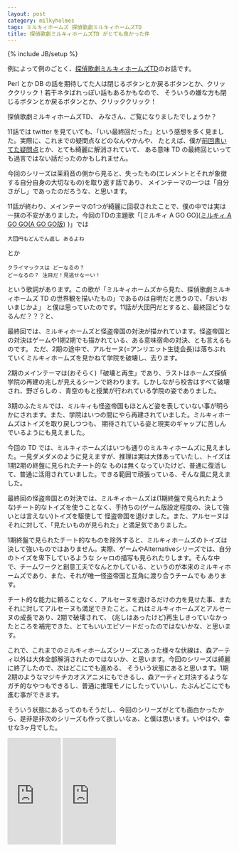 ```yaml
---
layout: post
category: milkyholmes
tags: ミルキィホームズ 探偵歌劇ミルキィホームズTD
title: 探偵歌劇ミルキィホームズTD がとても良かった件
---
```

{% include JB/setup %}

例によって例のごとく、[探偵歌劇ミルキィホームズTD](http://milky-holmes-anime.com/td/)のお話です。

Perl とか DB の話を期待してた人は閉じるボタンとか戻るボタンとか、クリッククリック！若干ネタばれっぽい話もあるかもなので、
そういうの嫌な方も閉じるボタンとか戻るボタンとか、クリッククリック！

探偵歌劇ミルキィホームズTD、 みなさん、ご覧になりましたでしょうか？

11話では twitter を見ていても、「いい最終回だった」という感想を多く見ました。実際に、これまでの疑問点などのなんやかんや、
たとえば、僕が[前回書いてた疑問点](http://tsucchi.github.io/misc/2015/03/21/milky-td-10/)とか、とても綺麗に解消されていて、
ある意味 TD の最終回といっても過言ではない話だったのかもしれません。

今回のシリーズは茉莉音の側から見ると、失ったもの(エレメントとそれが象徴する自分自身の大切なもの)を取り返す話であり、
メインテーマの一つは「自分さがし」であったのだろうな、と思います。

11話が終わり、メインテーマの1つが綺麗に回収されたことで、僕の中では実は一抹の不安がありました。今回のTDの主題歌「[ミルキィ A GO GO](<a href="http://www.amazon.co.jp/gp/product/B00QMBU96Q/ref=as_li_qf_sp_asin_tl?ie=UTF8&camp=247&creative=1211&creativeASIN=B00QMBU96Q&linkCode=as2&tag=tsucchisblog-22">ミルキィ A GO GO(A GO GO版)</a><img src="http://ir-jp.amazon-adsystem.com/e/ir?t=tsucchisblog-22&l=as2&o=9&a=B00QMBU96Q" width="1" height="1" border="0" alt="" style="border:none !important; margin:0px !important;" />
)」では

```
大団円もどんでん返し あるよね
```

とか

```
クライマックスは どーなるの？
どーなるの？ 注目だ！見逃せなーい！
```

という歌詞があります。この歌が「ミルキィホームズから見た、探偵歌劇ミルキィホームズ TD の世界観を描いたもの」であるのは自明だと思うので、「おいおいまじかよ」
と僕は思っていたのです。11話が大団円だとすると、最終回どうなるんだ？？？と、

最終回では、ミルキィホームズと怪盗帝国の対決が描かれています。怪盗帝国との対決はゲームや1期2期でも描かれている、ある意味宿命の対決、とも言えるものです。
ただ、2期の途中で、アルセーヌ(=アンリエット生徒会長)は落ちぶれていくミルキィホームズを見かねて学院を破壊し、去ります。

2期のメインテーマは(おそらく)「破壊と再生」であり、ラストはホームズ探偵学院の再建の兆しが見えるシーンで終わります。しかしながら校舎はすべて破壊され、野ざらしの
、青空のもと授業が行われている学院の姿でありました。

3期のふたミルでは、ミルキィも怪盗帝国もほとんど姿を表していない事が明らかにされます。また、学院はいつの間にやら再建されていました。ミルキィホームズはトイズを取り戻しつつも、
期待されている姿と現実のギャップに苦しんでいるようにも見えました。

今回の TD では、ミルキィホームズはいつも通りのミルキィホームズに見えました。一見ダメダメのように見えますが、推理は実は大体あっていたし、トイズは1期2期の終盤に見られたチート的な
ものは無くなっていたけど、普通に復活して、普通に活用されていました。できる範囲で頑張っている、そんな風に見えました。

最終回の怪盗帝国との対決では、ミルキィホームズは(1期終盤で見られたような)チート的なトイズを使うことなく、手持ちの(ゲーム版設定程度の、決して強いとは言えない)トイズを駆使して
怪盗帝国を退けました。また、アルセーヌはそれに対して、「見たいものが見られた」と満足気でありました。

1期終盤で見られたチート的なものを除外すると、ミルキィホームズのトイズは決して強いものではありません。実際、ゲームやAlternativeシリーズでは、自分のトイズを卑下しているような
シャロの描写も見られたりします。そんな中で、チームワークと創意工夫でなんとかしている、というのが本来のミルキィホームズであり、また、それが唯一怪盗帝国と互角に渡り合うチームでも
あります。

チート的な能力に頼ることなく、アルセーヌを退けるだけの力を見せた事、またそれに対してアルセーヌも満足できたこと。これはミルキィホームズとアルセーヌの成長であり、2期で破壊されて、
(兆しはあったけど)再生しきっていなかったところを補完できた、とてもいいエピソードだったのではないかな、と思います。

これで、これまでのミルキィホームズシリーズにあった様々な伏線は、森アーティ以外は大体全部解消されたのではないか、と思います。今回のシリーズは綺麗に終了したので、次はどこにでも進める、
そういう状態にあると思います。1期2期のようなマジキチカオスアニメにもできるし、森アーティと対決するようなガチ的なやつもできるし、普通に推理モノにしたっていいし、たぶんどこにでも進む事ができます。

そういう状態にあるってのもそうだし、今回のシリーズがとても面白かったから、是非是非次のシリーズも作って欲しいなぁ、と僕は思います。いやはや、幸せな3ヶ月でした。

<iframe src="http://rcm-fe.amazon-adsystem.com/e/cm?t=tsucchisblog-22&o=9&p=8&l=as1&asins=B00RFCDNKK&ref=qf_sp_asin_til&fc1=000000&IS2=1&lt1=_blank&m=amazon&lc1=0000FF&bc1=000000&bg1=FFFFFF&f=ifr" style="width:120px;height:240px;" scrolling="no" marginwidth="0" marginheight="0" frameborder="0"></iframe>


<iframe src="http://rcm-fe.amazon-adsystem.com/e/cm?t=tsucchisblog-22&o=9&p=8&l=as1&asins=B00QMBU96Q&ref=qf_sp_asin_til&fc1=000000&IS2=1&lt1=_blank&m=amazon&lc1=0000FF&bc1=000000&bg1=FFFFFF&f=ifr" style="width:120px;height:240px;" scrolling="no" marginwidth="0" marginheight="0" frameborder="0"></iframe>
